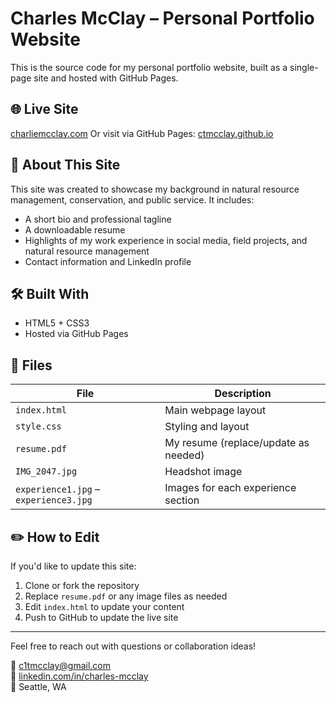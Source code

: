 # Charles McClay – Personal Portfolio Website

This is the source code for my personal portfolio website, built as a single-page site and hosted with GitHub Pages.

## 🌐 Live Site
[charliemcclay.com](https://charliemcclay.com) 
Or visit via GitHub Pages: [ctmcclay.github.io](https://ctmcclay.github.io)

## 📄 About This Site

This site was created to showcase my background in natural resource management, conservation, and public service. It includes:

- A short bio and professional tagline
- A downloadable resume
- Highlights of my work experience in social media, field projects, and natural resource management
- Contact information and LinkedIn profile

## 🛠 Built With

- HTML5 + CSS3
- Hosted via GitHub Pages

## 📁 Files

| File | Description |
|------|-------------|
| `index.html` | Main webpage layout |
| `style.css` | Styling and layout |
| `resume.pdf` | My resume (replace/update as needed) |
| `IMG_2047.jpg` | Headshot image |
| `experience1.jpg` – `experience3.jpg` | Images for each experience section |

## ✏️ How to Edit

If you'd like to update this site:

1. Clone or fork the repository
2. Replace `resume.pdf` or any image files as needed
3. Edit `index.html` to update your content
4. Push to GitHub to update the live site

---

Feel free to reach out with questions or collaboration ideas!

📧 [c1tmcclay@gmail.com](mailto:c1tmcclay@gmail.com)  
🔗 [linkedin.com/in/charles-mcclay](https://www.linkedin.com/in/charles-mcclay)  
📍 Seattle, WA
